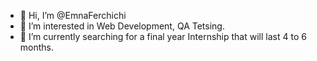 - 👋 Hi, I’m @EmnaFerchichi
- 👀 I’m interested in Web Development, QA Tetsing.
- 🌱 I’m currently searching for a final year Internship that will last  4 to 6 months.


<!---
EmnaFerchichi/EmnaFerchichi is a ✨ special ✨ repository because its `README.md` (this file) appears on your GitHub profile.
You can click the Preview link to take a look at your changes.

